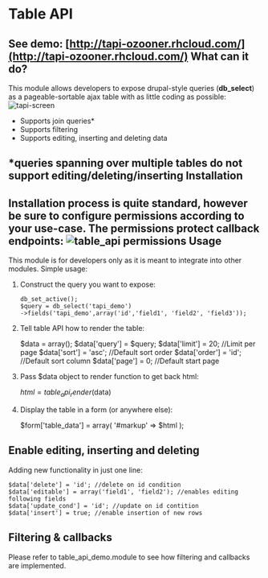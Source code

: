 Table API
=========
**See demo:** [http://tapi-ozooner.rhcloud.com/](http://tapi-ozooner.rhcloud.com/)
What can it do?
---------------
This module allows developers to expose drupal-style queries (**db_select**) as a pageable-sortable ajax table with as little coding as possible:
![tapi-screen](http://i.imgur.com/4DQV8i8.png)

 - Supports join queries*
 - Supports filtering
 - Supports editing, inserting and deleting data
 
*queries spanning over multiple tables do not support editing/deleting/inserting
Installation
------------
Installation process is quite standard, however be sure to configure permissions according to your use-case. The permissions protect callback endpoints: ![table_api permissions](http://i.imgur.com/cfRcB6A.png)
Usage
-----
This module is for developers only as it is meant to integrate into other modules. Simple usage: 
1) Construct the query you want to expose: 

       db_set_active();
       $query = db_select('tapi_demo')
       ->fields('tapi_demo',array('id','field1', 'field2', 'field3'));

2) Tell table API how to render the table:

    $data = array();
    $data['query'] = $query;
    $data['limit'] = 20; //Limit per page
    $data['sort'] = 'asc'; //Default sort order
    $data['order'] = 'id'; //Default sort column
    $data['page'] = 0; //Default start page

3) Pass $data object to render function to get back html:

    $html = table_api_render($data)
 4) Display the table in a form (or anywhere else):

      $form['table_data'] = array(
            '#markup' => $html
        );
       
Enable editing, inserting and deleting
--------------------------------------
Adding new functionality in just one line:

    $data['delete'] = 'id'; //delete on id condition
    $data['editable'] = array('field1', 'field2'); //enables editing following fields
    $data['update_cond'] = 'id'; //update on id contition
    $data['insert'] = true; //enable insertion of new rows
    
Filtering & callbacks
--------
Please refer to table_api_demo.module to see how filtering and callbacks are implemented. 
